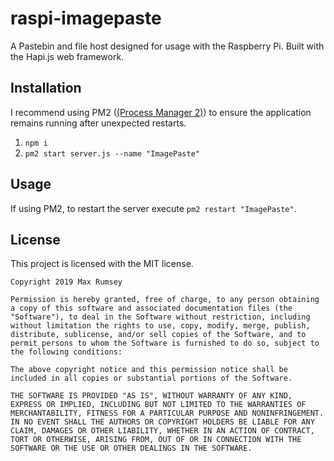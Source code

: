 # raspi-imagepaste
A Pastebin and file host designed for usage with the Raspberry Pi. Built with the Hapi.js web framework.

## Installation
I recommend using PM2 ([(Process Manager 2)](http://pm2.keymetrics.io/)) to ensure the application remains running after unexpected restarts.

1. `npm i`
2. `pm2 start server.js --name "ImagePaste"`

## Usage
If using PM2, to restart the server execute ```pm2 restart "ImagePaste"```.

## License
This project is licensed with the MIT license.
```
Copyright 2019 Max Rumsey

Permission is hereby granted, free of charge, to any person obtaining a copy of this software and associated documentation files (the "Software"), to deal in the Software without restriction, including without limitation the rights to use, copy, modify, merge, publish, distribute, sublicense, and/or sell copies of the Software, and to permit persons to whom the Software is furnished to do so, subject to the following conditions:

The above copyright notice and this permission notice shall be included in all copies or substantial portions of the Software.

THE SOFTWARE IS PROVIDED "AS IS", WITHOUT WARRANTY OF ANY KIND, EXPRESS OR IMPLIED, INCLUDING BUT NOT LIMITED TO THE WARRANTIES OF MERCHANTABILITY, FITNESS FOR A PARTICULAR PURPOSE AND NONINFRINGEMENT. IN NO EVENT SHALL THE AUTHORS OR COPYRIGHT HOLDERS BE LIABLE FOR ANY CLAIM, DAMAGES OR OTHER LIABILITY, WHETHER IN AN ACTION OF CONTRACT, TORT OR OTHERWISE, ARISING FROM, OUT OF OR IN CONNECTION WITH THE SOFTWARE OR THE USE OR OTHER DEALINGS IN THE SOFTWARE.
```
